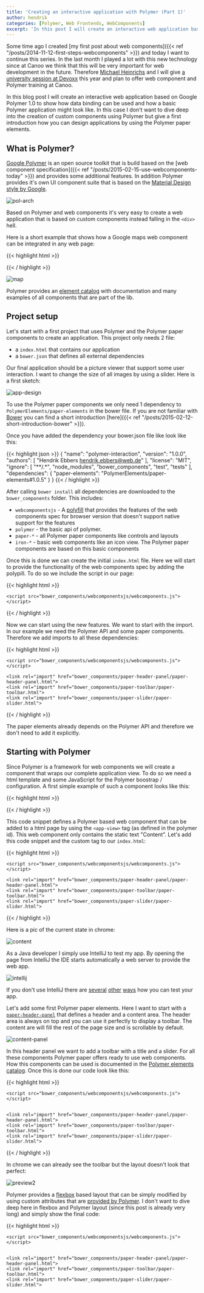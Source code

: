 ```yaml
---
title: 'Creating an interactive application with Polymer (Part 1)'
author: hendrik
categories: [Polymer, Web Frontends, WebComponents]
excerpt: 'In this post I will create an interactive web application based on Polymer 1.0 to show how data binding can be used and how a basic app might look like.'
---
```

Some time ago I created [my first post about web components]({{< ref "/posts/2014-11-12-first-steps-webcomponents" >}}) and today I want to continue this series. In the last month I played a lot with this new technology since at Canoo we think that this will be very important for web development in the future. Therefore [Michael Heinrichs](https://twitter.com/net0pyr) and I will give [a university session at Devoxx](http://cfp.devoxx.be/2015/talk/OVY-1576/Building_modern_web_UIs_with_Web_Components) this year and plan to offer web component and Polymer training at Canoo.

In this blog post I will create an interactive web application based on Google Polymer 1.0 to show how data binding can be used and how a basic Polymer application might look like. In this case I don't want to dive deep into the creation of custom components using Polymer but give a first introduction how you can design applications by using the Polymer paper elements.

## What is Polymer?

[Google Polymer](https://www.polymer-project.org/1.0/) is an open source toolkit that is build based on the [web component specification]({{< ref "/posts/2015-02-15-use-webcomponents-today" >}}) and provides some additional features. In addition Polymer provides it's own UI component suite that is based on the [Material Design style by Google](https://www.google.com/design/spec/material-design/introduction.html).

![pol-arch](/posts/guigarage-legacy/pol-arch-1024x348.png)

Based on Polymer and web components it's very easy to create a web application that is based on custom components instead falling in the `<div>` hell.

Here is a short example that shows how a Google maps web component can be integrated in any web page:

{{< highlight html >}}
<!-- Polyfill Web Components support for older browsers -->
<script src="components/webcomponentsjs/webcomponents-lite.min.js"></script>

<!-- Import element -->
<link rel="import" href="components/google-map/google-map.html">

<!-- Use element -->
<google-map latitude="37.790" longitude="-122.390"></google-map>
{{< / highlight >}}

![map](/posts/guigarage-legacy/map-300x287.png)

Polymer provides an [element catalog](https://elements.polymer-project.org) with documentation and many examples of all components that are part of the lib.

## Project setup

Let's start with a first project that uses Polymer and the Polymer paper components to create an application. This project only needs 2 file:

* a `index.html` that contains our application
* a `bower.json` that defines all external dependencies

Our final application should be a picture viewer that support some user interaction. I want to change the size of all images by using a slider. Here is a first sketch:

![app-design](/posts/guigarage-legacy/app-design-1024x760.png)

To use the Polymer paper components we only need 1 dependency to `PolymerElements/paper-elements` in the bower file. If you are not familiar with [Bower](http://bower.io) you can find a short introduction [here]({{< ref "/posts/2015-02-12-short-introduction-bower" >}}).

Once you have added the dependency your bower.json file like look like this:

{{< highlight json >}}
{
  "name": "polymer-interaction",
  "version": "1.0.0",
  "authors": [
    "Hendrik Ebbers <hendrik.ebbers@web.de>"
  ],
  "license": "MIT",
  "ignore": [
    "**/.*",
    "node_modules",
    "bower_components",
    "test",
    "tests"
  ],
  "dependencies": {
    "paper-elements": "PolymerElements/paper-elements#1.0.5"
  }
}
{{< / highlight >}}

After calling `bower install` all dependencies are downloaded to the `bower_components` folder. This includes:

* `webcomponentsjs` - A [polyfill](https://en.wikipedia.org/wiki/Polyfill) that provides the features of the web components spec for browser version that doesn't support native support for the features
* `polymer` - the basic api of polymer.
* `paper-*` - all Polymer paper components like controls and layouts
* `iron-*` - basic web components like an icon view. The Polymer paper components are based on this basic components

Once this is done we can create the initial `index.html` file. Here we will start to provide the functionality of the web components spec by adding the polypill. To do so we include the script in our page:

{{< highlight html >}}
<html>
<head>
    <meta charset="utf-8">
    <meta name="description" content="">

    <script src="bower_components/webcomponentsjs/webcomponents.js"></script>
</head>
<body>
</body>
</html>
{{< / highlight >}}

Now we can start using the new features. We want to start with the import. In our example we need the Polymer API and some paper components. Therefore we add imports to all these dependencies:

{{< highlight html >}}
<html>
<head>
    <meta charset="utf-8">
    <meta name="description" content="">

    <script src="bower_components/webcomponentsjs/webcomponents.js"></script>

    <link rel="import" href="bower_components/paper-header-panel/paper-header-panel.html">
    <link rel="import" href="bower_components/paper-toolbar/paper-toolbar.html">
    <link rel="import" href="bower_components/paper-slider/paper-slider.html">

</head>
<body>
</body>
</html>
{{< / highlight >}}

The paper elements already depends on the Polymer API and therefore we don't need to add it explicitly.

## Starting with Polymer

Since Polymer is a framework for web components we will create a component that wraps our complete application view. To do so we need a html template and some JavaScript for the Polymer boostrap / configuration. A first simple example of such a component looks like this:

{{< highlight html >}}
<dom-module id="app-view">
    <template>
        CONTENT
    </template>
</dom-module>

<script>
    Polymer({
        is: "app-view"
    });
</script>
{{< / highlight >}}

This code snippet defines a Polymer based web component that can be added to a html page by using the `<app-view>` tag (as defined in the polymer id). This web component only contains the static text "Content". Let's add this code snippet and the custom tag to our `index.html`:

{{< highlight html >}}
<html>
<head>
    <meta charset="utf-8">
    <meta name="description" content="">

    <script src="bower_components/webcomponentsjs/webcomponents.js"></script>

    <link rel="import" href="bower_components/paper-header-panel/paper-header-panel.html">
    <link rel="import" href="bower_components/paper-toolbar/paper-toolbar.html">
    <link rel="import" href="bower_components/paper-slider/paper-slider.html">

</head>
<body>
<app-view></app-view>
</body>

<dom-module id="app-view">
    <template>
        CONTENT
    </template>
</dom-module>

<script>
    Polymer({
        is: "app-view"
    });
</script>

</html>
{{< / highlight >}}

Here is a pic of the current state in chrome:

![content](/posts/guigarage-legacy/content-1024x814.png)

As a Java developer I simply use IntelliJ to test my app. By opening the page from IntelliJ the IDE starts automatically a web server to provide the web app.

![intellij](/posts/guigarage-legacy/intellij-1024x771.png)

If you don't use IntelliJ there are [several](https://developers.google.com/web/tools/polymer-starter-kit/) [other](https://www.npmjs.com/package/gulp-webserver) [ways](http://www.linuxjournal.com/content/tech-tip-really-simple-http-server-python) how you can test your app.

Let's add some first Polymer paper elements. Here I want to start with a [`paper-header-panel`](https://elements.polymer-project.org/elements/paper-header-panel) that defines a header and a content area. The header area is always on top and you can use it perfectly to display a toolbar. The content are will fill the rest of the page size and is scrollable by default.

![content-panel](/posts/guigarage-legacy/content-panel.png)

In this header panel we want to add a toolbar with a title and a slider. For all these components Polymer paper offers ready to use web components. How this components can be used is documented in the [Polymer elements catalog](https://elements.polymer-project.org). Once this is done our code look like this:

{{< highlight html >}}
<html>
<head>
    <meta charset="utf-8">
    <meta name="description" content="">

    <script src="bower_components/webcomponentsjs/webcomponents.js"></script>


    <link rel="import" href="bower_components/paper-header-panel/paper-header-panel.html">
    <link rel="import" href="bower_components/paper-toolbar/paper-toolbar.html">
    <link rel="import" href="bower_components/paper-slider/paper-slider.html">

</head>
<body>
<app-view></app-view>
</body>

<dom-module id="app-view">
    <template>
        <paper-header-panel class="main-wrapper">
            <paper-toolbar >
                <span class="title">Polymer interaction</span>
                <paper-slider></paper-slider>
            </paper-toolbar>
            <div>CONTENT</div>
        </paper-header-panel>
    </template>
</dom-module>

<script>
    Polymer({
        is: "app-view"
    });
</script>

</html>
{{< / highlight >}}

In chrome we can already see the toolbar but the layout doesn't look that perfect:

![preview2](/posts/guigarage-legacy/preview2-1024x814.png)

Polymer provides a [flexbox](https://css-tricks.com/snippets/css/a-guide-to-flexbox/) based layout that can be simply modified by using custom attributes that are [provided by Polymer](https://elements.polymer-project.org/guides/flex-layout). I don't want to dive deep here in flexbox and Polymer layout (since this post is already very long) and simply show the final code:

{{< highlight html >}}
<html>
<head>
    <meta charset="utf-8">
    <meta name="description" content="">

    <script src="bower_components/webcomponentsjs/webcomponents.js"></script>


    <link rel="import" href="bower_components/paper-header-panel/paper-header-panel.html">
    <link rel="import" href="bower_components/paper-toolbar/paper-toolbar.html">
    <link rel="import" href="bower_components/paper-slider/paper-slider.html">

</head>
<body unresolved class="fullbleed">
<app-view></app-view>
</body>

<dom-module id="app-view">
    <template>
        <paper-header-panel class="main-wrapper">

            <paper-toolbar >
                <span class="title">Polymer interaction</span>
                <paper-slider></paper-slider>
            </paper-toolbar>
            <div class="horizontal layout center-justified wrap">
               Content
            </div>
        </paper-header-panel>
    </template>
</dom-module>

<script>
    Polymer({
        is: "app-view"
    });
</script>

</html>
{{< / highlight >}}

![preview3](/posts/guigarage-legacy/preview3-1024x814.png)

Ok, as a next step I want to add some static images. Therefore I will use [lorempixel.com](http://lorempixel.com) that is a perfect service to get some random images. After adding some images to the content as shown in the following code snippet our application already look like some kind of image viewer:

{{< highlight html >}}
<div class="horizontal layout center-justified wrap">
  <img src="http://lorempixel.com/320/320/animals/1/">
  <img src="http://lorempixel.com/320/320/animals/2/">
  <img src="http://lorempixel.com/320/320/animals/3/">
  ...
</div>
{{< / highlight >}}

![with-images](/posts/guigarage-legacy/with-images-1024x656.png)

Thanks to the flex box layout that is used in Polymer the images are aligned in a responsive grid. When resizing the browser windows the column count in each row will fit to the width of the browser. In addition a scrollbar automatically appears if all images can't be shown on screen.

As a next step I want to finalize the styling of our application by adding some CSS. Here is the final html file:

{{< highlight html >}}
<html>
<head>
    <meta charset="utf-8">
    <meta name="description" content="">

    <script src="bower_components/webcomponentsjs/webcomponents.js"></script>

    <link rel="import" href="bower_components/paper-header-panel/paper-header-panel.html">
    <link rel="import" href="bower_components/paper-toolbar/paper-toolbar.html">
    <link rel="import" href="bower_components/paper-slider/paper-slider.html">

</head>
<body>
<body unresolved class="fullbleed">
<app-view></app-view>
</body>
</body>

<dom-module id="app-view">
    <style>
        #toolbar {
            background: orange;
        }
        #slider {
            --paper-slider-pin-color: white;
            --paper-slider-knob-color: white;
        }
        .image {
            margin: 24px;
            border-color: white;
            border-width: 8px;
            border-style: solid;
        }
        .content-wrapper {
            background: darkslategray;
        }
    </style>
    <template>
        <paper-header-panel class="main-wrapper">

            <paper-toolbar id="toolbar">
                <span class="title">Polymer interaction</span>
                <paper-slider id="slider"></paper-slider>
            </paper-toolbar>
            <div class="horizontal layout center-justified wrap content-wrapper">
                <img class="image" src="http://lorempixel.com/320/320/animals/1/">
                <img class="image" src="http://lorempixel.com/320/320/animals/2/">
                <img class="image" src="http://lorempixel.com/320/320/animals/3/">
                <img class="image" src="http://lorempixel.com/320/320/animals/4/">
                <img class="image" src="http://lorempixel.com/320/320/animals/5/">
                <img class="image" src="http://lorempixel.com/320/320/animals/6/">
                <img class="image" src="http://lorempixel.com/320/320/animals/7/">
                <img class="image" src="http://lorempixel.com/320/320/animals/8/">
                <img class="image" src="http://lorempixel.com/320/320/animals/9/">
                <img class="image" src="http://lorempixel.com/320/320/animals/10/">
            </div>
        </paper-header-panel>
    </template>
</dom-module>

<script>
    Polymer({
        is: "app-view"
    });
</script>

</html>
{{< / highlight >}}

![preview5](/posts/guigarage-legacy/preview5-1024x577.png)

Ok, this will be enough for today :)

In the next post I will show how the Polymer properties and data binding can be used to create the needed interaction.
